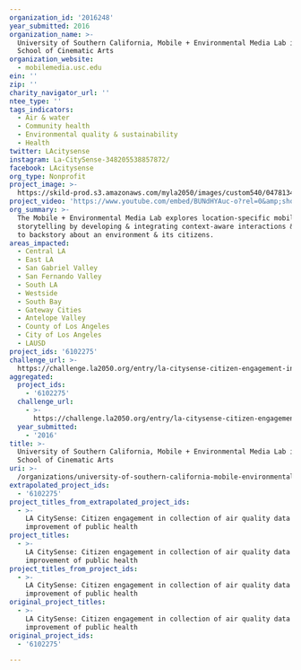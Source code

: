 ```yaml
---
organization_id: '2016248'
year_submitted: 2016
organization_name: >-
  University of Southern California, Mobile + Environmental Media Lab in the
  School of Cinematic Arts
organization_website:
  - mobilemedia.usc.edu
ein: ''
zip: ''
charity_navigator_url: ''
ntee_type: ''
tags_indicators:
  - Air & water
  - Community health
  - Environmental quality & sustainability
  - Health
twitter: LAcitysense
instagram: La-CitySense-348205538857872/
facebook: LAcitysense
org_type: Nonprofit
project_image: >-
  https://skild-prod.s3.amazonaws.com/myla2050/images/custom540/0478134165741-team90.png
project_video: 'https://www.youtube.com/embed/BUNdHYAuc-o?rel=0&amp;showinfo=0'
org_summary: >-
  The Mobile + Environmental Media Lab explores location-specific mobile
  storytelling by developing & integrating context-aware interactions & access
  to backstory about an environment & its citizens.
areas_impacted:
  - Central LA
  - East LA
  - San Gabriel Valley
  - San Fernando Valley
  - South LA
  - Westside
  - South Bay
  - Gateway Cities
  - Antelope Valley
  - County of Los Angeles
  - City of Los Angeles
  - LAUSD
project_ids: '6102275'
challenge_url: >-
  https://challenge.la2050.org/entry/la-citysense-citizen-engagement-in-collection-of-air-quality-data-for-improvement-of-public-health
aggregated:
  project_ids:
    - '6102275'
  challenge_url:
    - >-
      https://challenge.la2050.org/entry/la-citysense-citizen-engagement-in-collection-of-air-quality-data-for-improvement-of-public-health
  year_submitted:
    - '2016'
title: >-
  University of Southern California, Mobile + Environmental Media Lab in the
  School of Cinematic Arts
uri: >-
  /organizations/university-of-southern-california-mobile-environmental-media-lab-in-the-school-of-cinematic-arts/
extrapolated_project_ids:
  - '6102275'
project_titles_from_extrapolated_project_ids:
  - >-
    LA CitySense: Citizen engagement in collection of air quality data for
    improvement of public health
project_titles:
  - >-
    LA CitySense: Citizen engagement in collection of air quality data for
    improvement of public health
project_titles_from_project_ids:
  - >-
    LA CitySense: Citizen engagement in collection of air quality data for
    improvement of public health
original_project_titles:
  - >-
    LA CitySense: Citizen engagement in collection of air quality data for
    improvement of public health
original_project_ids:
  - '6102275'

---
```

